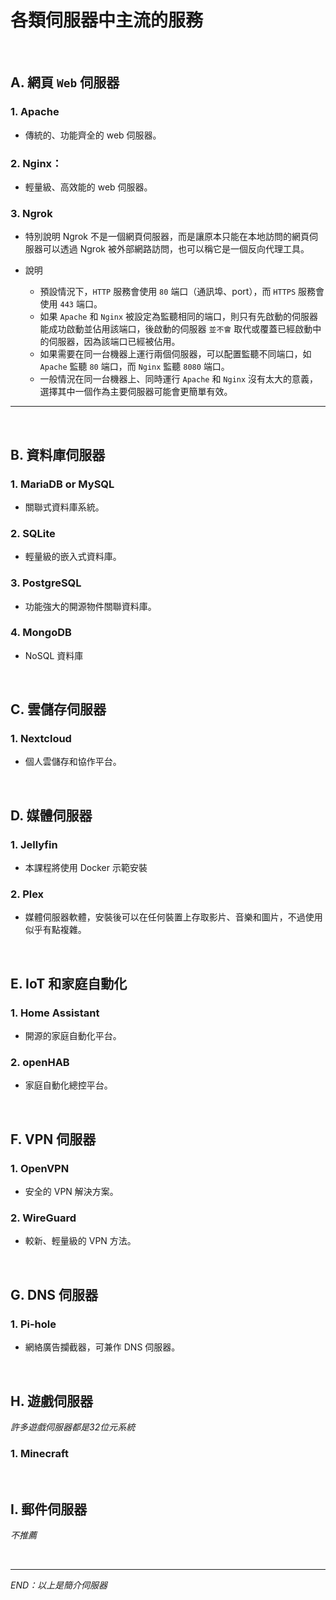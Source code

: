 # 各類伺服器中主流的服務

</br>

## A. 網頁 `Web` 伺服器

### 1. Apache

- 傳統的、功能齊全的 web 伺服器。

### 2. Nginx：

- 輕量級、高效能的 web 伺服器。

### 3. Ngrok

- 特別說明 Ngrok 不是一個網頁伺服器，而是讓原本只能在本地訪問的網頁伺服器可以透過 Ngrok 被外部網路訪問，也可以稱它是一個反向代理工具。
- 說明

  - 預設情況下，`HTTP` 服務會使用 `80` 端口（通訊埠、port），而 `HTTPS` 服務會使用 `443` 端口。
  - 如果 `Apache` 和 `Nginx` 被設定為監聽相同的端口，則只有先啟動的伺服器能成功啟動並佔用該端口，後啟動的伺服器 `並不會` 取代或覆蓋已經啟動中的伺服器，因為該端口已經被佔用。
  - 如果需要在同一台機器上運行兩個伺服器，可以配置監聽不同端口，如 `Apache` 監聽 `80` 端口，而 `Nginx` 監聽 `8080` 端口。
  - 一般情況在同一台機器上、同時運行 `Apache` 和 `Nginx` 沒有太大的意義，選擇其中一個作為主要伺服器可能會更簡單有效。

---

</br>

## B. 資料庫伺服器

### 1. MariaDB or MySQL

- 關聯式資料庫系統。

### 2. SQLite

- 輕量級的嵌入式資料庫。

### 3. PostgreSQL

- 功能強大的開源物件關聯資料庫。

### 4. MongoDB

- NoSQL 資料庫

</br>

## C. 雲儲存伺服器

### 1. Nextcloud

- 個人雲儲存和協作平台。

</br>

## D. 媒體伺服器

### 1. Jellyfin

- 本課程將使用 Docker 示範安裝

### 2. Plex

- 媒體伺服器軟體，安裝後可以在任何裝置上存取影片、音樂和圖片，不過使用似乎有點複雜。

</br>

## E. IoT 和家庭自動化

### 1. Home Assistant

- 開源的家庭自動化平台。

### 2. openHAB

- 家庭自動化總控平台。

</br>

## F. VPN 伺服器

### 1. OpenVPN

- 安全的 VPN 解決方案。

### 2. WireGuard

- 較新、輕量級的 VPN 方法。

</br>

## G. DNS 伺服器

### 1. Pi-hole

- 網絡廣告攔截器，可兼作 DNS 伺服器。

</br>

## H. 遊戲伺服器

*許多遊戲伺服器都是32位元系統*

### 1. Minecraft

</br>

## I. 郵件伺服器

*不推薦*

</br>

---

_END：以上是簡介伺服器_
